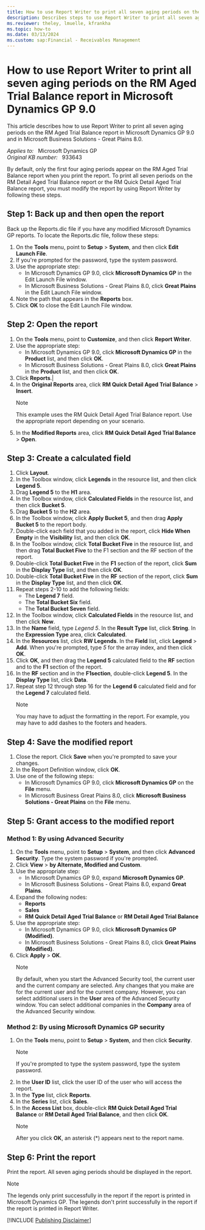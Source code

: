 ```yaml
---
title: How to use Report Writer to print all seven aging periods on the RM Aged Trial Balance report in Microsoft Dynamics GP 9.0
description: Describes steps to use Report Writer to print all seven aging periods on the RM Aged Trial Balance report in Microsoft Dynamics GP 9.0.
ms.reviewer: theley, lmuelle, kfrankha
ms.topic: how-to
ms.date: 03/13/2024
ms.custom: sap:Financial - Receivables Management
---
```

# How to use Report Writer to print all seven aging periods on the RM Aged Trial Balance report in Microsoft Dynamics GP 9.0

This article describes how to use Report Writer to print all seven aging periods on the RM Aged Trial Balance report in Microsoft Dynamics GP 9.0 and in Microsoft Business Solutions - Great Plains 8.0.

_Applies to:_ &nbsp; Microsoft Dynamics GP  
_Original KB number:_ &nbsp; 933643

By default, only the first four aging periods appear on the RM Aged Trial Balance report when you print the report. To print all seven periods on the RM Detail Aged Trial Balance report or the RM Quick Detail Aged Trial Balance report, you must modify the report by using Report Writer by following these steps.

## Step 1: Back up and then open the report

Back up the Reports.dic file if you have any modified Microsoft Dynamics GP reports. To locate the Reports.dic file, follow these steps:

1. On the **Tools** menu, point to **Setup** > **System**, and then click **Edit Launch File**.
1. If you're prompted for the password, type the system password.
1. Use the appropriate step:
    - In Microsoft Dynamics GP 9.0, click **Microsoft Dynamics GP** in the Edit Launch File window.
    - In Microsoft Business Solutions - Great Plains 8.0, click **Great Plains** in the Edit Launch File window.
1. Note the path that appears in the **Reports** box.
1. Click **OK** to close the Edit Launch File window.

## Step 2: Open the report

1. On the **Tools** menu, point to **Customize**, and then click **Report Writer**.
1. Use the appropriate step:
    - In Microsoft Dynamics GP 9.0, click **Microsoft Dynamics GP** in the **Product** list, and then click **OK**.
    - In Microsoft Business Solutions - Great Plains 8.0, click **Great Plains** in the **Product** list, and then click **OK**.
1. Click **Reports**.|
1. In the **Original Reports** area, click **RM Quick Detail Aged Trial Balance** > **Insert**.
    > [!NOTE]
    > This example uses the RM Quick Detail Aged Trial Balance report. Use the appropriate report depending on your scenario.
1. In the **Modified Reports** area, click **RM Quick Detail Aged Trial Balance** > **Open**.

## Step 3: Create a calculated field

1. Click **Layout**.
1. In the Toolbox window, click **Legends** in the resource list, and then click **Legend 5**.
1. Drag **Legend 5** to the **H1** area.
1. In the Toolbox window, click **Calculated Fields** in the resource list, and then click **Bucket 5**.
1. Drag **Bucket 5** to the **H2** area.
1. In the Toolbox window, click **Apply Bucket 5**, and then drag **Apply Bucket 5** to the report body.
1. Double-click each field that you added in the report, click **Hide When Empty** in the **Visibility** list, and then click **OK**.
1. In the Toolbox window, click **Total Bucket Five** in the resource list, and then drag **Total Bucket Five** to the F1 section and the RF section of the report.
1. Double-click **Total Bucket Five** in the **F1** section of the report, click **Sum** in the **Display Type** list, and then click **OK**.
1. Double-click **Total Bucket Five** in the **RF** section of the report, click **Sum** in the **Display Type** list, and then click **OK**.
1. Repeat steps 2-10 to add the following fields:
    - The **Legend 7** field.
    - The **Total Bucket Six** field.
    - The **Total Bucket Seven** field.
1. In the Toolbox window, click **Calculated Fields** in the resource list, and then click **New**.
1. In the **Name** field, type *Legend 5*. In the **Result Type** list, click **String**. In the **Expression Type** area, click **Calculated**.
1. In the **Resources** list, click **RW Legends**. In the **Field** list, click **Legend** > **Add**. When you're prompted, type *5* for the array index, and then click **OK**.
1. Click **OK**, and then drag the **Legend 5** calculated field to the **RF** section and to the **F1** section of the report.
1. In the **RF** section and in the **F1section**, double-click **Legend 5**. In the **Display Type** list, click **Data**.
1. Repeat step 12 through step 16 for the **Legend 6** calculated field and for the **Legend 7** calculated field.
    > [!NOTE]
    > You may have to adjust the formatting in the report. For example, you may have to add dashes to the footers and headers.

## Step 4: Save the modified report

1. Close the report. Click **Save** when you're prompted to save your changes.
1. In the Report Definition window, click **OK**.
1. Use one of the following steps:
    - In Microsoft Dynamics GP 9.0, click **Microsoft Dynamics GP** on the **File** menu.
    - In Microsoft Business Great Plains 8.0, click **Microsoft Business Solutions - Great Plains** on the **File** menu.

## Step 5: Grant access to the modified report

### Method 1: By using Advanced Security

1. On the **Tools** menu, point to **Setup** > **System**, and then click **Advanced Security**. Type the system password if you're prompted.
1. Click **View** > **by Alternate, Modified and Custom**.
1. Use the appropriate step:
    - In Microsoft Dynamics GP 9.0, expand **Microsoft Dynamics GP**.
    - In Microsoft Business Solutions - Great Plains 8.0, expand **Great Plains**.
1. Expand the following nodes:
    - **Reports**
    - **Sales**
    - **RM Quick Detail Aged Trial Balance** or **RM Detail Aged Trial Balance**
1. Use the appropriate step:
    - In Microsoft Dynamics GP 9.0, click **Microsoft Dynamics GP (Modified)**.
    - In Microsoft Business Solutions - Great Plains 8.0, click **Great Plains (Modified)**.
1. Click **Apply** > **OK**.
    > [!NOTE]
    > By default, when you start the Advanced Security tool, the current user and the current company are selected. Any changes that you make are for the current user and for the current company. However, you can select additional users in the **User** area of the Advanced Security window. You can select additional companies in the **Company** area of the Advanced Security window.

### Method 2: By using Microsoft Dynamics GP security

1. On the **Tools** menu, point to **Setup** > **System**, and then click **Security**.
    > [!NOTE]
    > If you're prompted to type the system password, type the system password.
1. In the **User ID** list, click the user ID of the user who will access the report.
1. In the **Type** list, click **Reports**.
1. In the **Series** list, click **Sales**.
1. In the **Access List** box, double-click **RM Quick Detail Aged Trial Balance** or **RM Detail Aged Trial Balance**, and then click **OK**.
    > [!NOTE]
    > After you click **OK**, an asterisk (*) appears next to the report name.

## Step 6: Print the report

Print the report. All seven aging periods should be displayed in the report.

> [!NOTE]
> The legends only print successfully in the report if the report is printed in Microsoft Dynamics GP. The legends don't print successfully in the report if the report is printed in Report Writer.

[!INCLUDE [Publishing Disclaimer](../../includes/publishing-disclaimer.md)]
